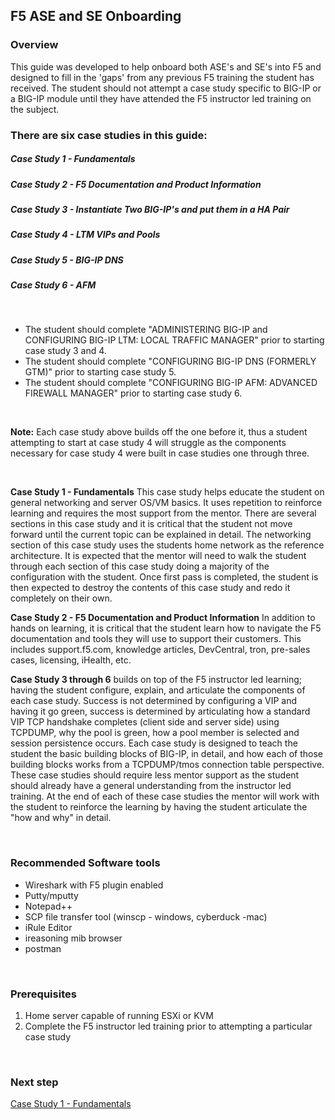 ## F5 ASE and SE Onboarding

### Overview  

This guide was developed to help onboard both ASE's and SE's into F5 and designed to fill in the 'gaps' from any previous F5 training the student has received.  The student should not attempt a case study specific to BIG-IP or a BIG-IP module until they have attended the F5 instructor led training on the subject.  
  

### There are six case studies in this guide:  

##### Case Study 1 - Fundamentals  
##### Case Study 2 - F5 Documentation and Product Information  
##### Case Study 3 - Instantiate Two BIG-IP's and put them in a HA Pair  
##### Case Study 4 - LTM VIPs and Pools  
##### Case Study 5 - BIG-IP DNS  
##### Case Study 6 - AFM  

<br/>  

- The student should complete "ADMINISTERING BIG-IP and CONFIGURING BIG-IP LTM: LOCAL TRAFFIC MANAGER" prior to starting case study 3 and 4.  
- The student should complete "CONFIGURING BIG-IP DNS (FORMERLY GTM)" prior to starting case study 5.  
- The student should complete "CONFIGURING BIG-IP AFM: ADVANCED FIREWALL MANAGER" prior to starting case study 6.  
<br/>  

__Note:__ Each case study above builds off the one before it, thus a student attempting to start at case study 4 will struggle as the components necessary for case study 4 were built in case studies one through three.  

<br/>  

__Case Study 1 - Fundamentals__ This case study helps educate the student on general networking and server OS/VM basics. It uses repetition to reinforce learning and requires the most support from the mentor.  There are several sections in this case study and it is critical that the student not move forward until the current topic can be explained in detail.  The networking section of this case study uses the students home network as the reference architecture.   It is expected that the mentor will need to walk the student through each section of this case study doing a majority of the configuration with the student.  Once first pass is completed, the student is then expected to destroy the contents of this case study and redo it completely on their own.    

__Case Study 2 - F5 Documentation and Product Information__  In addition to hands on learning, it is critical that the student learn how to navigate the F5 documentation and tools they will use to support their customers.  This includes support.f5.com, knowledge articles, DevCentral, tron, pre-sales cases, licensing, iHealth, etc.  

__Case Study 3 through 6__ builds on top of the F5 instructor led learning; having the student configure, explain, and articulate the components of each case study.  Success is not determined by configuring a VIP and having it go green, success is determined by articulating how a standard VIP TCP handshake completes (client side and server side) using TCPDUMP, why the pool is green, how a pool member is selected and session persistence occurs.  Each case study is designed to teach the student the basic building blocks of BIG-IP, in detail, and how each of those building blocks works from a TCPDUMP/tmos connection table perspective. These case studies should require less mentor support as the student should already have a general understanding from the instructor led training.  At the end of each of these case studies the mentor will work with the student to reinforce the learning by having the student articulate the "how and why" in detail.

<br/>  

### Recommended Software tools  

-	Wireshark with F5 plugin enabled  
-	Putty/mputty  
-	Notepad++  
-	SCP file transfer tool (winscp - windows, cyberduck -mac)  
-	iRule Editor  
-	ireasoning mib browser  
-	postman  

<br/>  

### Prerequisites  

1. Home server capable of running ESXi or KVM
2. Complete the F5 instructor led training prior to attempting a particular case study


<br/>  

### Next step  

[Case Study 1 - Fundamentals](https://github.com/grmarxer/Onboarding/blob/master/Case_Study_1-Fundamentals.md)  








